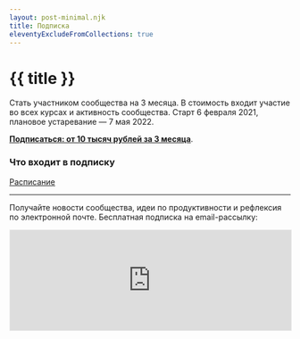 ```yaml
---
layout: post-minimal.njk
title: Подписка
eleventyExcludeFromCollections: true
---
```


# {{ title }}

Стать участником сообщества на 3 месяца. В стоимость входит участие во всех курсах и активность сообщества. Старт 6 февраля 2021, плановое устаревание — 7 мая 2022.

**[Подписаться: от 10 тысяч рублей за 3 месяца](https://paywall.pw/mindfulproductivity)**.


### Что входит в подписку

[Расписание](/timeline/)

---

Получайте новости сообщества, идеи по продуктивности и рефлексия по электронной почте. Бесплатная подписка на email-рассылку:

<iframe src="https://gleb.substack.com/embed" width="100%" height="180" style="border:1px solid #EEE; background:white;" frameborder="0" scrolling="no"></iframe>
